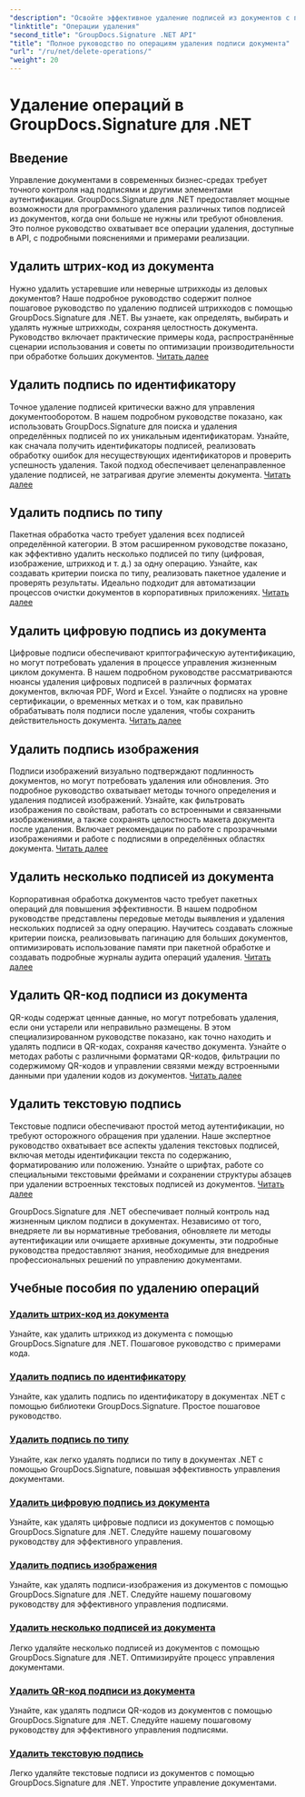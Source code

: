 ```yaml
---
"description": "Освойте эффективное удаление подписей из документов с помощью GroupDocs.Signature для .NET. Научитесь удалять штрихкоды, QR-коды, цифровые, текстовые и графические подписи с помощью подробных пошаговых руководств."
"linktitle": "Операции удаления"
"second_title": "GroupDocs.Signature .NET API"
"title": "Полное руководство по операциям удаления подписи документа"
"url": "/ru/net/delete-operations/"
"weight": 20
---
```


# Удаление операций в GroupDocs.Signature для .NET

## Введение

Управление документами в современных бизнес-средах требует точного контроля над подписями и другими элементами аутентификации. GroupDocs.Signature для .NET предоставляет мощные возможности для программного удаления различных типов подписей из документов, когда они больше не нужны или требуют обновления. Это полное руководство охватывает все операции удаления, доступные в API, с подробными пояснениями и примерами реализации.

## Удалить штрих-код из документа
Нужно удалить устаревшие или неверные штрихкоды из деловых документов? Наше подробное руководство содержит полное пошаговое руководство по удалению подписей штрихкодов с помощью GroupDocs.Signature для .NET. Вы узнаете, как определять, выбирать и удалять нужные штрихкоды, сохраняя целостность документа. Руководство включает практические примеры кода, распространённые сценарии использования и советы по оптимизации производительности при обработке больших документов. [Читать далее](./delete-barcode/)

## Удалить подпись по идентификатору
Точное удаление подписей критически важно для управления документооборотом. В нашем подробном руководстве показано, как использовать GroupDocs.Signature для поиска и удаления определённых подписей по их уникальным идентификаторам. Узнайте, как сначала получить идентификаторы подписей, реализовать обработку ошибок для несуществующих идентификаторов и проверить успешность удаления. Такой подход обеспечивает целенаправленное удаление подписей, не затрагивая другие элементы документа. [Читать далее](./delete-signature-by-id/)

## Удалить подпись по типу
Пакетная обработка часто требует удаления всех подписей определённой категории. В этом расширенном руководстве показано, как эффективно удалить несколько подписей по типу (цифровая, изображение, штрихкод и т. д.) за одну операцию. Узнайте, как создавать критерии поиска по типу, реализовать пакетное удаление и проверять результаты. Идеально подходит для автоматизации процессов очистки документов в корпоративных приложениях. [Читать далее](./delete-signature-by-type/)

## Удалить цифровую подпись из документа
Цифровые подписи обеспечивают криптографическую аутентификацию, но могут потребовать удаления в процессе управления жизненным циклом документа. В нашем подробном руководстве рассматриваются нюансы удаления цифровых подписей в различных форматах документов, включая PDF, Word и Excel. Узнайте о подписях на уровне сертификации, о временных метках и о том, как правильно обрабатывать поля подписи после удаления, чтобы сохранить действительность документа. [Читать далее](./delete-digital-signature/)

## Удалить подпись изображения
Подписи изображений визуально подтверждают подлинность документов, но могут потребовать удаления или обновления. Это подробное руководство охватывает методы точного определения и удаления подписей изображений. Узнайте, как фильтровать изображения по свойствам, работать со встроенными и связанными изображениями, а также сохранять целостность макета документа после удаления. Включает рекомендации по работе с прозрачными изображениями и работе с подписями в определённых областях документа. [Читать далее](./delete-image-signature/)

## Удалить несколько подписей из документа
Корпоративная обработка документов часто требует пакетных операций для повышения эффективности. В нашем подробном руководстве представлены передовые методы выявления и удаления нескольких подписей за одну операцию. Научитесь создавать сложные критерии поиска, реализовывать пагинацию для больших документов, оптимизировать использование памяти при пакетной обработке и создавать подробные журналы аудита операций удаления. [Читать далее](./delete-multiple-signatures/)

## Удалить QR-код подписи из документа
QR-коды содержат ценные данные, но могут потребовать удаления, если они устарели или неправильно размещены. В этом специализированном руководстве показано, как точно находить и удалять подписи в QR-кодах, сохраняя качество документа. Узнайте о методах работы с различными форматами QR-кодов, фильтрации по содержимому QR-кодов и управлении связями между встроенными данными при удалении кодов из документов. [Читать далее](./delete-qr-code-signature/)

## Удалить текстовую подпись
Текстовые подписи обеспечивают простой метод аутентификации, но требуют осторожного обращения при удалении. Наше экспертное руководство охватывает все аспекты удаления текстовых подписей, включая методы идентификации текста по содержанию, форматированию или положению. Узнайте о шрифтах, работе со специальными текстовыми фреймами и сохранении структуры абзацев при удалении встроенных текстовых подписей из документов. [Читать далее](./delete-text-signature/)

GroupDocs.Signature для .NET обеспечивает полный контроль над жизненным циклом подписи в документах. Независимо от того, внедряете ли вы нормативные требования, обновляете ли методы аутентификации или очищаете архивные документы, эти подробные руководства предоставляют знания, необходимые для внедрения профессиональных решений по управлению документами.

## Учебные пособия по удалению операций
### [Удалить штрих-код из документа](./delete-barcode/)
Узнайте, как удалить штрихкод из документа с помощью GroupDocs.Signature для .NET. Пошаговое руководство с примерами кода.
### [Удалить подпись по идентификатору](./delete-signature-by-id/)
Узнайте, как удалить подпись по идентификатору в документах .NET с помощью библиотеки GroupDocs.Signature. Простое пошаговое руководство.
### [Удалить подпись по типу](./delete-signature-by-type/)
Узнайте, как легко удалять подписи по типу в документах .NET с помощью GroupDocs.Signature, повышая эффективность управления документами.
### [Удалить цифровую подпись из документа](./delete-digital-signature/)
Узнайте, как удалять цифровые подписи из документов с помощью GroupDocs.Signature для .NET. Следуйте нашему пошаговому руководству для эффективного управления.
### [Удалить подпись изображения](./delete-image-signature/)
Узнайте, как удалять подписи-изображения из документов с помощью GroupDocs.Signature для .NET. Следуйте нашему пошаговому руководству для эффективного управления подписями.
### [Удалить несколько подписей из документа](./delete-multiple-signatures/)
Легко удаляйте несколько подписей из документов с помощью GroupDocs.Signature для .NET. Оптимизируйте процесс управления документами.
### [Удалить QR-код подписи из документа](./delete-qr-code-signature/)
Узнайте, как удалять подписи QR-кодов из документов с помощью GroupDocs.Signature для .NET. Следуйте нашему пошаговому руководству для эффективного управления подписями.
### [Удалить текстовую подпись](./delete-text-signature/)
Легко удаляйте текстовые подписи из документов с помощью GroupDocs.Signature для .NET. Упростите управление документами.